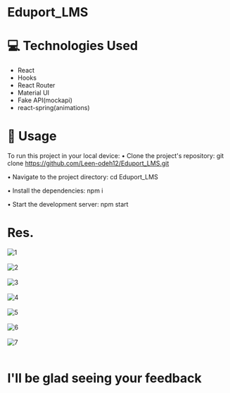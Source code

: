# Eduport_LMS
# 💻 Technologies Used
* React
* Hooks
* React Router
* Material UI
* Fake API(mockapi)
* react-spring(animations)

# 🚀 Usage
To run this project in your local device:
• Clone the project's repository: git clone https://github.com/Leen-odeh12/Eduport_LMS.git

• Navigate to the project directory: cd Eduport_LMS

• Install the dependencies: npm i

• Start the development server: npm start

# Res.
![1](https://github.com/Leen-odeh12/Eduport_LMS/assets/123558998/a2943b08-2ebf-4bbb-b070-f6f1ea7c9c60)
<br> <br>
![2](https://github.com/Leen-odeh12/Eduport_LMS/assets/123558998/edeeb754-2c49-4def-843d-a0c1d6486aeb)
<br> <br>
![3](https://github.com/Leen-odeh12/Eduport_LMS/assets/123558998/edb0877b-a971-4f0b-a505-a7664fff616e)
<br><br>
![4](https://github.com/Leen-odeh12/Eduport_LMS/assets/123558998/4c2e3394-aaef-4359-8754-2e55f65fe6db)
<br><br>
![5](https://github.com/Leen-odeh12/Eduport_LMS/assets/123558998/0914bb69-c0f9-4a6e-939f-115376ee4fde)
<br> <br>
![6](https://github.com/Leen-odeh12/Eduport_LMS/assets/123558998/e2cbdd6e-e7a9-4d81-9023-f7a59f8fa7dc)
<br><br>
![7](https://github.com/Leen-odeh12/Eduport_LMS/assets/123558998/0bc537bd-9cd2-4531-8fc4-d121579506f9)
<br><br>
#  I'll be glad seeing your feedback

